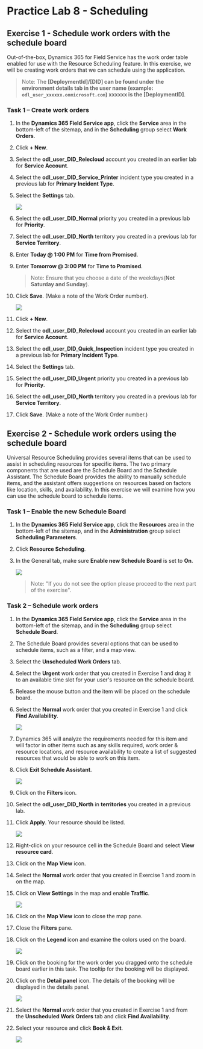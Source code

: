 # Practice Lab 8 - Scheduling

## Exercise 1 - Schedule work orders with the schedule board

Out-of-the-box, Dynamics 365 for Field Service has the work order table enabled for use with the Resource Scheduling feature. In this exercise, we will be creating work orders that we can schedule using the application.

   >Note: The **[DeploymentId]/[DID] can be found under the environment details tab in the user name (example: `odl_user_xxxxxx.onmicrosoft.com`) **xxxxxx** is the [DeploymentID]**.

### Task 1 – Create work orders

1. In the **Dynamics 365 Field Service app**, click the **Service** area in the bottom-left of the sitemap, and in the **Scheduling** group select **Work Orders**.

1. Click **+ New**.

1. Select the **odl_user_DID_Relecloud** account you created in an earlier lab for **Service Account**.

1. Select the **odl_user_DID_Service_Printer** incident type you created in a previous lab for **Primary Incident Type**.

1. Select the **Settings** tab.

   ![](../images/Create-work-order-1.png)

1. Select the **odl_user_DID_Normal** priority you created in a previous lab for **Priority**.

1. Select the **odl_user_DID_North** territory you created in a previous lab for **Service Territory**.

1. Enter **Today \@ 1:00 PM** for **Time from Promised**.

1. Enter **Tomorrow \@ 3:00 PM** for **Time to Promised**.

   >Note: Ensure that you choose a date of the weekdays(**Not Saturday and Sunday**).

1. Click **Save**. (Make a note of the Work Order number).

   ![](../images/Create-work-order-2.png)

1. Click **+ New**.

1. Select the **odl_user_DID_Relecloud** account you created in an earlier lab for **Service Account**.

1. Select the **odl_user_DID_Quick_Inspection** incident type you created in a previous lab for **Primary Incident Type**.

1. Select the **Settings** tab.

1. Select the **odl_user_DID_Urgent** priority you created in a previous lab for **Priority**.

1. Select the **odl_user_DID_North** territory you created in a previous lab for **Service Territory**.

1. Click **Save**. (Make a note of the Work Order number.)

## Exercise 2 - Schedule work orders using the schedule board

Universal Resource Scheduling provides several items that can be used to assist in scheduling resources for specific items. The two primary components that are used are the Schedule Board and the Schedule Assistant. The Schedule Board provides the ability to manually schedule items, and the assistant offers suggestions on resources based on factors like location, skills, and availability. In this exercise we will examine how you can use the schedule board to schedule items.

### Task 1 – Enable the new Schedule Board

1. In the **Dynamics 365 Field Service app**, click the **Resources** area in the bottom-left of the sitemap, and in the **Administration** group select **Scheduling Parameters**.

1. Click **Resource Scheduling**.

1. In the General tab, make sure **Enable new Schedule Board** is set to **On**.

   ![](../images/Create-work-order-3.png)
   
   >Note: "If you do not see the option please proceed to the next part of the exercise".

### Task 2 – Schedule work orders

1. In the **Dynamics 365 Field Service app**, click the **Service** area in the bottom-left of the sitemap, and in the **Scheduling** group select **Schedule Board**.

1. The Schedule Board provides several options that can be used to schedule items, such as a filter, and a map view.

1. Select the **Unscheduled Work Orders** tab.

1. Select the **Urgent** work order that you created in Exercise 1 and drag it to an available time slot for your user's resource on the schedule board.

1. Release the mouse button and the item will be placed on the schedule board.

1. Select the **Normal** work order that you created in Exercise 1 and click **Find Availability**.

   ![](../images/Create-work-order-4.png)

1. Dynamics 365 will analyze the requirements needed for this item and will factor in other items such as any skills required, work order & resource locations, and resource availability to create a list of suggested resources that would be able to work on this item.

1. Click **Exit Schedule Assistant**.

   ![](../images/Create-work-order-5.png)

1. Click on the **Filters** icon.

1. Select the **odl_user_DID_North** in **territories** you created in a previous lab. 

1. Click **Apply**. Your resource should be listed.

   ![](../images/Create-work-order-6.png)

1. Right-click on your resource cell in the Schedule Board and select **View resource card**.

1. Click on the **Map View** icon.

1. Select the **Normal** work order that you created in Exercise 1 and zoom in on the map.

1. Click on **View Settings** in the map and enable **Traffic**.

   ![](../images/Create-work-order-7.png)

1. Click on the **Map View** icon to close the map pane.

1. Close the **Filters** pane.

1. Click on the **Legend** icon and examine the colors used on the board.

   ![](../images/Create-work-order-8.png)

1. Click on the booking for the work order you dragged onto the schedule board earlier in this task. The tooltip for the booking will be displayed.

1. Click on the **Detail panel** icon. The details of the booking will be displayed in the details panel.

   ![](../images/Create-work-order-9.png)

1. Select the **Normal** work order that you created in Exercise 1 and from the **Unscheduled Work Orders** tab and click **Find Availability**.

1. Select your resource and click **Book & Exit**.

   ![](../images/Create-work-order-10.png)
